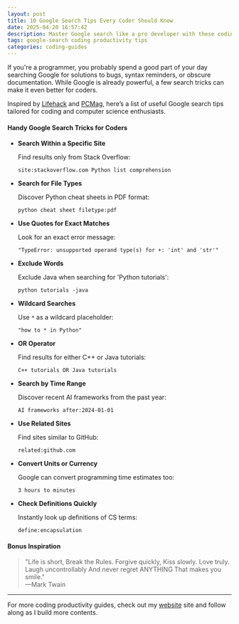 ```yaml
---
layout: post
title: 10 Google Search Tips Every Coder Should Know
date: 2025-04-20 16:57:42
description: Master Google search like a pro developer with these coding-focused tips.
tags: google-search coding productivity tips
categories: coding-guides
---
```


If you're a programmer, you probably spend a good part of your day searching Google for solutions to bugs, syntax reminders, or obscure documentation. While Google is already powerful, a few search tricks can make it even better for coders.

Inspired by [Lifehack](https://www.lifehack.org/articles/technology/20-tips-use-google-search-efficiently.html) and [PCMag](https://www.pcmag.com/how-to/google-search-tips-youll-want-to-learn), here’s a list of useful Google search tips tailored for coding and computer science enthusiasts.

#### Handy Google Search Tricks for Coders

- **Search Within a Specific Site**
  
  Find results only from Stack Overflow:
  
  `site:stackoverflow.com Python list comprehension`

- **Search for File Types**
  
  Discover Python cheat sheets in PDF format:
  
  `python cheat sheet filetype:pdf`

- **Use Quotes for Exact Matches**
  
  Look for an exact error message:
  
  `"TypeError: unsupported operand type(s) for +: 'int' and 'str'"`

- **Exclude Words**
  
  Exclude Java when searching for 'Python tutorials':
  
  `python tutorials -java`

- **Wildcard Searches**
  
  Use `*` as a wildcard placeholder:
  
  `"how to * in Python"`

- **OR Operator**
  
  Find results for either C++ or Java tutorials:
  
  `C++ tutorials OR Java tutorials`

- **Search by Time Range**
  
  Discover recent AI frameworks from the past year:
  
  `AI frameworks after:2024-01-01`

- **Use Related Sites**
  
  Find sites similar to GitHub:
  
  `related:github.com`

- **Convert Units or Currency**
  
  Google can convert programming time estimates too:
  
  `3 hours to minutes`

- **Check Definitions Quickly**
  
  Instantly look up definitions of CS terms:
  
  `define:encapsulation`

#### Bonus Inspiration

> "Life is short, Break the Rules. Forgive quickly, Kiss slowly. Love truly. Laugh uncontrollably And never regret ANYTHING That makes you smile."  
> —Mark Twain

<hr>

For more coding productivity guides, check out my [website](https://sumansedhai.com) site and follow along as I build more contents.

